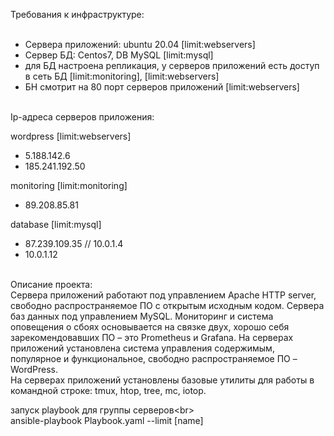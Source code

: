 <p>Требования к инфраструктуре:<br /><br /></p>
<ul>
<li>Сервера приложений: ubuntu 20.04&nbsp;[limit:webservers]</li>
<li>Сервер БД: Centos7, DB MySQL&nbsp;[limit:mysql]</li>
<li>для БД настроена репликация, у серверов приложений есть доступ в сеть БД&nbsp;[limit:monitoring],&nbsp;[limit:webservers]</li>
<li>БН смотрит на 80 порт серверов приложений [limit:webservers]</li>
</ul>
<p><br />Ip-адреса серверов приложения:</p>
<p>wordpress [limit:webservers]</p>
<ul>
<li>5.188.142.6</li>
<li>185.241.192.50</li>
</ul>
<p>monitoring [limit:monitoring]</p>
<ul>
<li>89.208.85.81</li>
</ul>
<p>database [limit:mysql]</p>
<ul>
<li>87.239.109.35 //&nbsp;10.0.1.4</li>
<li>10.0.1.12</li>
</ul><br />Описание проекта:<br />Сервера приложений работают под управлением Apache HTTP server, свободно распространяемое ПО с открытым исходным кодом. Сервера баз данных под управлением MySQL. Мониторинг и система оповещения о сбоях основывается на связке двух, хорошо себя зарекомендовавших ПО &ndash; это Prometheus и Grafana. На серверах приложений установлена система управления содержимым, популярное и функциональное, свободно распространяемое ПО &ndash; WordPress.<br />На серверах приложений установлены базовые утилиты для работы в командной строке: tmux, htop, tree, mc, iotop.
<p>запуск playbook для группы серверов&lt;br&gt;<br />ansible-playbook Playbook.yaml --limit <span>[name]</span></p>